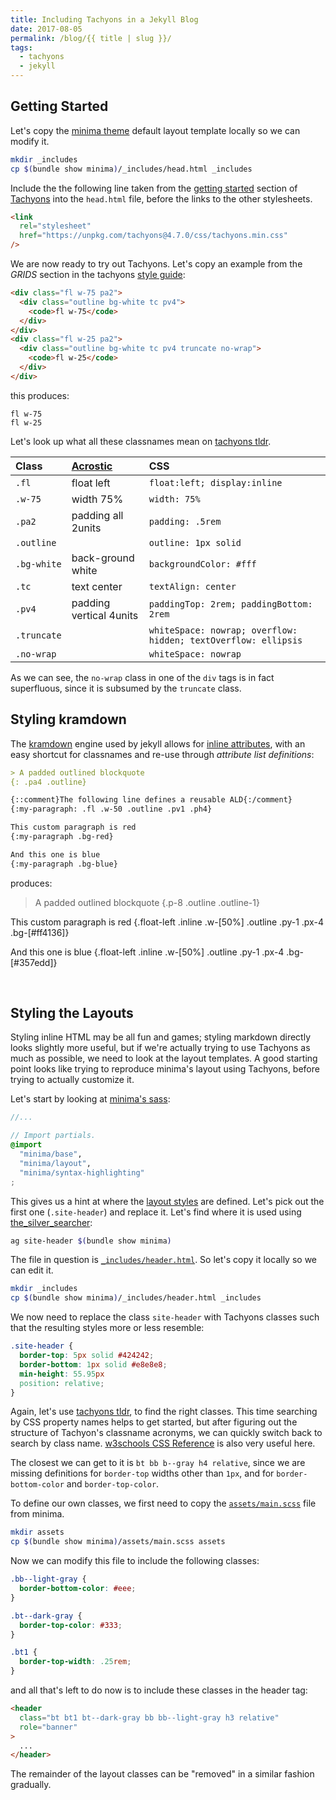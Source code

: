 ```yaml
---
title: Including Tachyons in a Jekyll Blog
date: 2017-08-05
permalink: /blog/{{ title | slug }}/
tags:
  - tachyons
  - jekyll
---
```


[//]: # "markdown-it-attrs does not have comments, so we use this workaround instead"
[//]: # "see https://stackoverflow.com/questions/4823468/comments-in-markdown#comment33676653_20885980"

## Getting Started

Let's copy the [minima theme](https://github.com/jekyll/minima)
default layout template locally so we can modify it.

```sh
mkdir _includes
cp $(bundle show minima)/_includes/head.html _includes
```

Include the the following line taken from the
[getting started](http://tachyons.io/#getting-started) section of
[Tachyons](https://github.com/tachyons-css/tachyons/) into the
`head.html` file, before the links to the other stylesheets.

```html
<link
  rel="stylesheet"
  href="https://unpkg.com/tachyons@4.7.0/css/tachyons.min.css"
/>
```

We are now ready to try out Tachyons. Let's copy an example from the
_GRIDS_ section in the tachyons [style guide](http://tachyons.io/#style):

```html
<div class="fl w-75 pa2">
  <div class="outline bg-white tc pv4">
    <code>fl w-75</code>
  </div>
</div>
<div class="fl w-25 pa2">
  <div class="outline bg-white tc pv4 truncate no-wrap">
    <code>fl w-25</code>
  </div>
</div>
```

this produces:

<div class="float-left w-[75%] p-2">
  <div class="outline bg-white text-center py-4">
    <code>fl w-75</code>
  </div>
</div>
<div class="float-left w-[25%] p-2">
  <div class="outline bg-white text-center py-4 truncate">
    <code>fl w-25</code>
  </div>
</div>

Let's look up what all these classnames mean on
[tachyons tldr](https://tachyons-tldr.now.sh/#/classes).

| Class       | [Acrostic](https://en.wikipedia.org/wiki/Acrostic) | CSS                                                            |
| :---------- | :------------------------------------------------- | :------------------------------------------------------------- |
| `.fl`       | float left                                         | `float:left; display:inline`                                   |
| `.w-75`     | width 75%                                          | `width: 75%`                                                   |
| `.pa2`      | padding all 2units                                 | `padding: .5rem`                                               |
| `.outline`  |                                                    | `outline: 1px solid`                                           |
| `.bg-white` | back-ground white                                  | `backgroundColor: #fff`                                        |
| `.tc`       | text center                                        | `textAlign: center`                                            |
| `.pv4`      | padding vertical 4units                            | `paddingTop: 2rem; paddingBottom: 2rem`                        |
| `.truncate` |                                                    | `whiteSpace: nowrap; overflow: hidden; textOverflow: ellipsis` |
| `.no-wrap`  |                                                    | `whiteSpace: nowrap`                                           |

As we can see, the `no-wrap` class in one of the `div` tags is in fact
superfluous, since it is subsumed by the `truncate` class.

## Styling kramdown

The [kramdown](https://kramdown.gettalong.org/) engine used by jekyll allows for [inline attributes](https://kramdown.gettalong.org/quickref.html#block-attributes), with an easy shortcut for classnames and re-use through _attribute list definitions_:

```md
> A padded outlined blockquote
{: .pa4 .outline}

{::comment}The following line defines a reusable ALD{:/comment}
{:my-paragraph: .fl .w-50 .outline .pv1 .ph4}

This custom paragraph is red
{:my-paragraph .bg-red}

And this one is blue
{:my-paragraph .bg-blue}
```

produces:

[//]: # "we are using tailwindcss, so we emulate tachyons classes here"

> A padded outlined blockquote {.p-8 .outline .outline-1}

[//]: # "unfortunately, markdown-it does not support attribute list definitions so we just repeat ourselves here instead..."

This custom paragraph is red
{.float-left .inline .w-[50%] .outline .py-1 .px-4 .bg-[#ff4136]}

And this one is blue
{.float-left .inline .w-[50%] .outline .py-1 .px-4 .bg-[#357edd]}

&nbsp;

## Styling the Layouts

Styling inline HTML may be all fun and games; styling markdown directly
looks slightly more useful, but if we're actually trying to use Tachyons
as much as possible, we need to look at the layout templates. A good
starting point looks like trying to reproduce minima's layout using
Tachyons, before trying to actually customize it.

Let's start by looking at
[minima's sass](https://github.com/jekyll/minima/blob/master/_sass/minima.scss):

```scss
//...

// Import partials.
@import
  "minima/base",
  "minima/layout",
  "minima/syntax-highlighting"
;
```

This gives us a hint at where the
[layout styles](https://github.com/jekyll/minima/blob/master/_sass/minima/_layout.scss) are defined. Let's pick out the first one (`.site-header`) and replace it.
Let's find where it is used using [the_silver_searcher](https://github.com/ggreer/the_silver_searcher):

```sh
ag site-header $(bundle show minima)
```

The file in question is
[`_includes/header.html`](https://github.com/jekyll/minima/blob/master/_includes/header.html).
So let's copy it locally so we can edit it.

```sh
mkdir _includes
cp $(bundle show minima)/_includes/header.html _includes
```

We now need to replace the class `site-header` with Tachyons classes
such that the resulting styles more or less resemble:

```css
.site-header {
  border-top: 5px solid #424242;
  border-bottom: 1px solid #e8e8e8;
  min-height: 55.95px
  position: relative;
}
```

Again, let's use [tachyons tldr](https://tachyons-tldr.now.sh/#/classes), to find the right classes.
This time searching by CSS property names helps to get started, but after figuring out the structure of Tachyon's classname acronyms, we can quickly switch back to search by class name.
[w3schools CSS Reference](https://www.w3schools.com/cssref/) is also very useful here.

The closest we can get to it is `bt bb b--gray h4 relative`, since we are missing definitions for `border-top` widths other than `1px`, and for `border-bottom-color` and `border-top-color`.

To define our own classes, we first need to copy the [`assets/main.scss`](https://github.com/jekyll/minima/blob/master/assets/main.scss)
file from minima.

```sh
mkdir assets
cp $(bundle show minima)/assets/main.scss assets
```

Now we can modify this file to include the following classes:

```css
.bb--light-gray {
  border-bottom-color: #eee;
}

.bt--dark-gray {
  border-top-color: #333;
}

.bt1 {
  border-top-width: .25rem;
}
```

and all that's left to do now is to include these classes in the header tag:

```html
<header
  class="bt bt1 bt--dark-gray bb bb--light-gray h3 relative"
  role="banner"
>
  ...
</header>
```

The remainder of the layout classes can be "removed" in a similar
fashion gradually.
